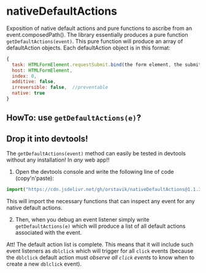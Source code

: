 # nativeDefaultActions

Exposition of native default actions and pure functions to ascribe from an event.composedPath(). The library essentially produces a pure function `getDefaultActions(event)`. This pure function will produce an array of defaultAction objects. Each defaultAction object is in this format:

```javascript
{
  task: HTMLFormElement.requestSubmit.bind(the form element, the submitter),
  host: HTMLFormElement,
  index: 0,
  additive: false,
  irreversible: false,  //preventable
  native: true
}
``` 

## HowTo: use `getDefaultActions(e)`?

## Drop it into devtools!

The `getDefaultActions(event)` method can easily be tested in devtools without any installation! In *any* web app!!
 
1. Open the devtools console and write the following line of code (copy'n'paste):

```javascript
import("https://cdn.jsdelivr.net/gh/orstavik/nativeDefaultActions@1.1.3/src/getNativeDefaultActions.js").then(m => window.getDefaultActions = m.getDefaultActions);
```

This will import the necessary functions that can inspect any event for any native default actions.

2. Then, when you debug an event listener simply write `getDefaultActions(e)` which will produce a list of all default actions associated with the event.

Att! The default action list is complete. This means that it will include such event listeners as `dblclick` which will trigger for all `click` events (because the `dblclick` default action must *observe all `click` events* to know when to create a new `dblclick` event).  